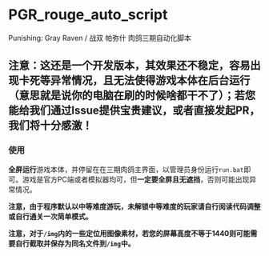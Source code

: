 # PGR_rouge_auto_script
Punishing: Gray Raven / 战双 帕弥什 肉鸽三期自动化脚本
## 注意：这还是一个开发版本，其效果还不稳定，容易出现卡死等异常情况，且无法使得游戏本体在后台运行（意思就是说你的电脑在刷的时候啥都干不了）；若您能给我们通过Issue提供宝贵建议，或者直接发起PR，我们将十分感激！
### 使用
<b>全屏运行</b>游戏本体，并停留在在三期肉鸽主界面，以管理员身份运行`run.bat`即可。游戏是官方PC端或者模拟器均可，但<b>一定要全屏且无遮挡</b>，否则可能出现异常情况。

<b>注意，由于程序默认以中等难度游玩，未解锁中等难度的玩家请自行阅读代码调整或自行通关一次简单模式。</b>

<b>注意，对于`/img`内的一些定位用图像素材，若您的屏幕高度不等于1440则可能需要自行截取并保存为同名文件到`/img`中。</b>
